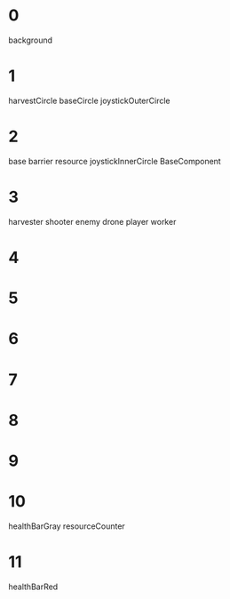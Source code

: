 # 0
background

# 1
harvestCircle
baseCircle
joystickOuterCircle

# 2
base
barrier
resource
joystickInnerCircle
BaseComponent

# 3
harvester
shooter
enemy
drone
player
worker

# 4

# 5

# 6

# 7

# 8

# 9

# 10
healthBarGray
resourceCounter

# 11
healthBarRed
